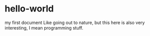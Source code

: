 # hello-world
my first document
Like going out to nature, but this here is also very interesting, I mean programming stuff.
